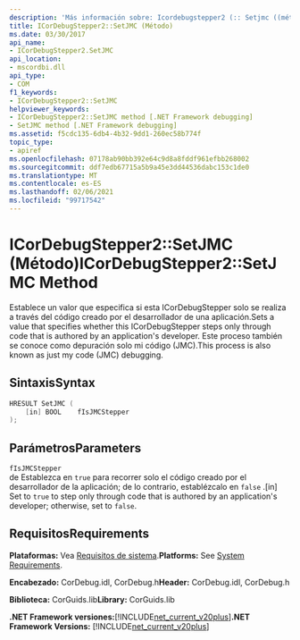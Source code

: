 ```yaml
---
description: 'Más información sobre: Icordebugstepper2 (:: Setjmc ((método)'
title: ICorDebugStepper2::SetJMC (Método)
ms.date: 03/30/2017
api_name:
- ICorDebugStepper2.SetJMC
api_location:
- mscordbi.dll
api_type:
- COM
f1_keywords:
- ICorDebugStepper2::SetJMC
helpviewer_keywords:
- ICorDebugStepper2::SetJMC method [.NET Framework debugging]
- SetJMC method [.NET Framework debugging]
ms.assetid: f5cdc135-6db4-4b32-9dd1-260ec58b774f
topic_type:
- apiref
ms.openlocfilehash: 07178ab90bb392e64c9d8a8fddf961efbb268002
ms.sourcegitcommit: ddf7edb67715a5b9a45e3dd44536dabc153c1de0
ms.translationtype: MT
ms.contentlocale: es-ES
ms.lasthandoff: 02/06/2021
ms.locfileid: "99717542"
---
```

# <a name="icordebugstepper2setjmc-method"></a><span data-ttu-id="52178-103">ICorDebugStepper2::SetJMC (Método)</span><span class="sxs-lookup"><span data-stu-id="52178-103">ICorDebugStepper2::SetJMC Method</span></span>

<span data-ttu-id="52178-104">Establece un valor que especifica si esta ICorDebugStepper solo se realiza a través del código creado por el desarrollador de una aplicación.</span><span class="sxs-lookup"><span data-stu-id="52178-104">Sets a value that specifies whether this ICorDebugStepper steps only through code that is authored by an application's developer.</span></span> <span data-ttu-id="52178-105">Este proceso también se conoce como depuración solo mi código (JMC).</span><span class="sxs-lookup"><span data-stu-id="52178-105">This process is also known as just my code (JMC) debugging.</span></span>  
  
## <a name="syntax"></a><span data-ttu-id="52178-106">Sintaxis</span><span class="sxs-lookup"><span data-stu-id="52178-106">Syntax</span></span>  
  
```cpp  
HRESULT SetJMC (  
    [in] BOOL    fIsJMCStepper  
);  
```  
  
## <a name="parameters"></a><span data-ttu-id="52178-107">Parámetros</span><span class="sxs-lookup"><span data-stu-id="52178-107">Parameters</span></span>  

 `fIsJMCStepper`  
 <span data-ttu-id="52178-108">de Establezca en `true` para recorrer solo el código creado por el desarrollador de la aplicación; de lo contrario, establézcalo en `false` .</span><span class="sxs-lookup"><span data-stu-id="52178-108">[in] Set to `true` to step only through code that is authored by an application's developer; otherwise, set to `false`.</span></span>  
  
## <a name="requirements"></a><span data-ttu-id="52178-109">Requisitos</span><span class="sxs-lookup"><span data-stu-id="52178-109">Requirements</span></span>  

 <span data-ttu-id="52178-110">**Plataformas:** Vea [Requisitos de sistema](../../get-started/system-requirements.md).</span><span class="sxs-lookup"><span data-stu-id="52178-110">**Platforms:** See [System Requirements](../../get-started/system-requirements.md).</span></span>  
  
 <span data-ttu-id="52178-111">**Encabezado:** CorDebug.idl, CorDebug.h</span><span class="sxs-lookup"><span data-stu-id="52178-111">**Header:** CorDebug.idl, CorDebug.h</span></span>  
  
 <span data-ttu-id="52178-112">**Biblioteca:** CorGuids.lib</span><span class="sxs-lookup"><span data-stu-id="52178-112">**Library:** CorGuids.lib</span></span>  
  
 <span data-ttu-id="52178-113">**.NET Framework versiones:**[!INCLUDE[net_current_v20plus](../../../../includes/net-current-v20plus-md.md)]</span><span class="sxs-lookup"><span data-stu-id="52178-113">**.NET Framework Versions:** [!INCLUDE[net_current_v20plus](../../../../includes/net-current-v20plus-md.md)]</span></span>
